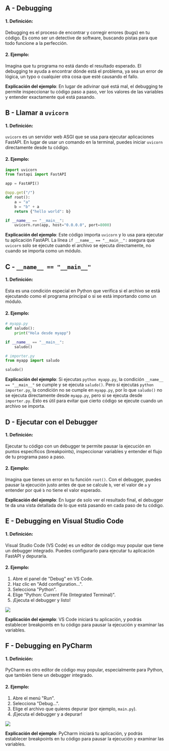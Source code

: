 ## A - Debugging

#### 1. **Definición:**

Debugging es el proceso de encontrar y corregir errores (bugs) en tu código. Es como ser un detective de software, buscando pistas para que todo funcione a la perfección.

#### 2. **Ejemplo:**

Imagina que tu programa no está dando el resultado esperado. El debugging te ayuda a encontrar dónde está el problema, ya sea un error de lógica, un typo o cualquier otra cosa que esté causando el fallo.

**Explicación del ejemplo**:
En lugar de adivinar qué está mal, el debugging te permite inspeccionar tu código paso a paso, ver los valores de las variables y entender exactamente qué está pasando.

## B - Llamar a `uvicorn`

#### 1. **Definición:**

`uvicorn` es un servidor web ASGI que se usa para ejecutar aplicaciones FastAPI. En lugar de usar un comando en la terminal, puedes iniciar `uvicorn` directamente desde tu código.

#### 2. **Ejemplo:**

```python
import uvicorn
from fastapi import FastAPI

app = FastAPI()

@app.get("/")
def root():
    a = "a"
    b = "b" + a
    return {"hello world": b}

if __name__ == "__main__":
    uvicorn.run(app, host="0.0.0.0", port=8000)
```

**Explicación del ejemplo**:
Este código importa `uvicorn` y lo usa para ejecutar tu aplicación FastAPI. La línea `if __name__ == "__main__":` asegura que `uvicorn` solo se ejecute cuando el archivo se ejecuta directamente, no cuando se importa como un módulo.

## C - `__name__ == "__main__"`

#### 1. **Definición:**

Esta es una condición especial en Python que verifica si el archivo se está ejecutando como el programa principal o si se está importando como un módulo.

#### 2. **Ejemplo:**

```python
# myapp.py
def saludo():
    print("Hola desde myapp")

if __name__ == "__main__":
    saludo()
```

```python
# importer.py
from myapp import saludo

saludo()
```

**Explicación del ejemplo**:
Si ejecutas `python myapp.py`, la condición `__name__ == "__main__"` se cumple y se ejecuta `saludo()`. Pero si ejecutas `python importer.py`, la condición no se cumple en `myapp.py`, por lo que `saludo()` no se ejecuta directamente desde `myapp.py`, pero si se ejecuta desde `importer.py`. Esto es útil para evitar que cierto código se ejecute cuando un archivo se importa.

## D - Ejecutar con el Debugger

#### 1. **Definición:**

Ejecutar tu código con un debugger te permite pausar la ejecución en puntos específicos (breakpoints), inspeccionar variables y entender el flujo de tu programa paso a paso.

#### 2. **Ejemplo:**

Imagina que tienes un error en tu función `root()`. Con el debugger, puedes pausar la ejecución justo antes de que se calcule `b`, ver el valor de `a` y entender por qué `b` no tiene el valor esperado.

**Explicación del ejemplo**:
En lugar de solo ver el resultado final, el debugger te da una vista detallada de lo que está pasando en cada paso de tu código.

## E - Debugging en Visual Studio Code

#### 1. **Definición:**

Visual Studio Code (VS Code) es un editor de código muy popular que tiene un debugger integrado. Puedes configurarlo para ejecutar tu aplicación FastAPI y depurarla.

#### 2. **Ejemplo:**

1.  Abre el panel de "Debug" en VS Code.
2.  Haz clic en "Add configuration...".
3.  Selecciona "Python".
4.  Elige "Python: Current File (Integrated Terminal)".
5.  ¡Ejecuta el debugger y listo!

![](https://fastapi.tiangolo.com/img/tutorial/debugging/image01.png)

**Explicación del ejemplo**:
VS Code iniciará tu aplicación, y podrás establecer breakpoints en tu código para pausar la ejecución y examinar las variables.

## F - Debugging en PyCharm

#### 1. **Definición:**

PyCharm es otro editor de código muy popular, especialmente para Python, que también tiene un debugger integrado.

#### 2. **Ejemplo:**

1.  Abre el menú "Run".
2.  Selecciona "Debug...".
3.  Elige el archivo que quieres depurar (por ejemplo, `main.py`).
4.  ¡Ejecuta el debugger y a depurar!

![](https://fastapi.tiangolo.com/img/tutorial/debugging/image02.png)

**Explicación del ejemplo**:
PyCharm iniciará tu aplicación, y podrás establecer breakpoints en tu código para pausar la ejecución y examinar las variables.
